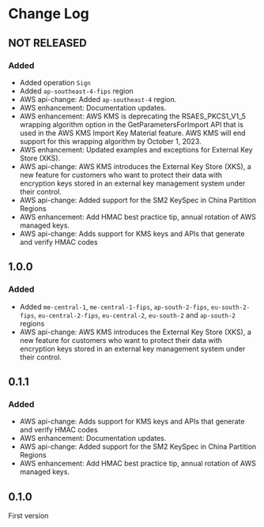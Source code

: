 # Change Log

## NOT RELEASED

### Added

- Added operation `Sign`
- Added `ap-southeast-4-fips` region
- AWS api-change: Added `ap-southeast-4` region.
- AWS enhancement: Documentation updates.
- AWS enhancement: AWS KMS is deprecating the RSAES_PKCS1_V1_5 wrapping algorithm option in the GetParametersForImport API that is used in the AWS KMS Import Key Material feature. AWS KMS will end support for this wrapping algorithm by October 1, 2023.
- AWS enhancement: Updated examples and exceptions for External Key Store (XKS).
- AWS api-change: AWS KMS introduces the External Key Store (XKS), a new feature for customers who want to protect their data with encryption keys stored in an external key management system under their control.
- AWS api-change: Added support for the SM2 KeySpec in China Partition Regions
- AWS enhancement: Add HMAC best practice tip, annual rotation of AWS managed keys.
- AWS api-change: Adds support for KMS keys and APIs that generate and verify HMAC codes

## 1.0.0

### Added

- Added `me-central-1`, `me-central-1-fips`, `ap-south-2-fips`, `eu-south-2-fips`, `eu-central-2-fips`, `eu-central-2`, `eu-south-2` and `ap-south-2` regions
- AWS api-change: AWS KMS introduces the External Key Store (XKS), a new feature for customers who want to protect their data with encryption keys stored in an external key management system under their control.

## 0.1.1

### Added

- AWS api-change: Adds support for KMS keys and APIs that generate and verify HMAC codes
- AWS enhancement: Documentation updates.
- AWS api-change: Added support for the SM2 KeySpec in China Partition Regions
- AWS enhancement: Add HMAC best practice tip, annual rotation of AWS managed keys.

## 0.1.0

First version

